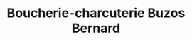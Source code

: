 ---
title: "Boucherie-charcuterie Buzos Bernard"
url: /eysines/boucherie-charcuterie-buzos-bernard/
shop: boucherie
---